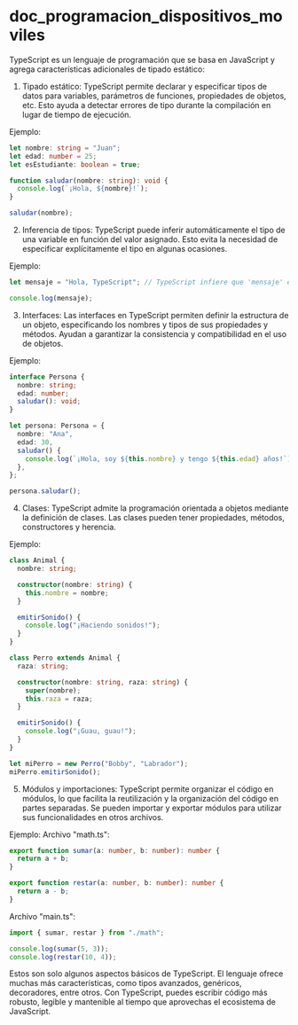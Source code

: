# doc_programacion_dispositivos_moviles

TypeScript es un lenguaje de programación que se basa en JavaScript y agrega características adicionales de tipado estático:

1. Tipado estático: TypeScript permite declarar y especificar tipos de datos para variables, parámetros de funciones, propiedades de objetos, etc. Esto ayuda a detectar errores de tipo durante la compilación en lugar de tiempo de ejecución.

Ejemplo:

```typescript
let nombre: string = "Juan";
let edad: number = 25;
let esEstudiante: boolean = true;

function saludar(nombre: string): void {
  console.log(`¡Hola, ${nombre}!`);
}

saludar(nombre);
```

2. Inferencia de tipos: TypeScript puede inferir automáticamente el tipo de una variable en función del valor asignado. Esto evita la necesidad de especificar explícitamente el tipo en algunas ocasiones.

Ejemplo:

```typescript
let mensaje = "Hola, TypeScript"; // TypeScript infiere que 'mensaje' es de tipo string

console.log(mensaje);
```

3. Interfaces: Las interfaces en TypeScript permiten definir la estructura de un objeto, especificando los nombres y tipos de sus propiedades y métodos. Ayudan a garantizar la consistencia y compatibilidad en el uso de objetos.

Ejemplo:

```typescript
interface Persona {
  nombre: string;
  edad: number;
  saludar(): void;
}

let persona: Persona = {
  nombre: "Ana",
  edad: 30,
  saludar() {
    console.log(`¡Hola, soy ${this.nombre} y tengo ${this.edad} años!`);
  },
};

persona.saludar();
```

4. Clases: TypeScript admite la programación orientada a objetos mediante la definición de clases. Las clases pueden tener propiedades, métodos, constructores y herencia.

Ejemplo:

```typescript
class Animal {
  nombre: string;

  constructor(nombre: string) {
    this.nombre = nombre;
  }

  emitirSonido() {
    console.log("¡Haciendo sonidos!");
  }
}

class Perro extends Animal {
  raza: string;

  constructor(nombre: string, raza: string) {
    super(nombre);
    this.raza = raza;
  }

  emitirSonido() {
    console.log("¡Guau, guau!");
  }
}

let miPerro = new Perro("Bobby", "Labrador");
miPerro.emitirSonido();
```

5. Módulos y importaciones: TypeScript permite organizar el código en módulos, lo que facilita la reutilización y la organización del código en partes separadas. Se pueden importar y exportar módulos para utilizar sus funcionalidades en otros archivos.

Ejemplo:
Archivo "math.ts":

```typescript
export function sumar(a: number, b: number): number {
  return a + b;
}

export function restar(a: number, b: number): number {
  return a - b;
}
```

Archivo "main.ts":

```typescript
import { sumar, restar } from "./math";

console.log(sumar(5, 3));
console.log(restar(10, 4));
```

Estos son solo algunos aspectos básicos de TypeScript. El lenguaje ofrece muchas más características, como tipos avanzados, genéricos, decoradores, entre otros. Con TypeScript, puedes escribir código más robusto, legible y mantenible al tiempo que aprovechas el ecosistema de JavaScript.
